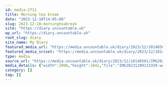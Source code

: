 ```yaml
---
id: media-2711
title: Morning tea break
date: "2023-12-10T14:05:00"
slug: 2023-12-10-morningteabreak
site: "https://diary.uncountable.uk"
wp_url: "https://diary.uncountable.uk"
root_slug: diary
site_name: My Diary
featured_media_url: "https://media.uncountable.uk/diary/2023/12/10140501/IMG20231209113339.webp"
featured_media_srcset: "https://media.uncountable.uk/diary/2023/12/10140501/IMG20231209113339-300x276.webp 300w, https://media.uncountable.uk/diary/2023/12/10140501/IMG20231209113339-1024x943.webp 1024w, https://media.uncountable.uk/diary/2023/12/10140501/IMG20231209113339-150x150.webp 150w, https://media.uncountable.uk/diary/2023/12/10140501/IMG20231209113339-640x589.webp 640w, https://media.uncountable.uk/diary/2023/12/10140501/IMG20231209113339.webp 2000w"
type: media
source_url: "https://media.uncountable.uk/diary/2023/12/10140501/IMG20231209113339.webp"
media_details: {"width":2000,"height":1842,"file":"IMG20231209113339.webp","filesize":194256,"sizes":{"medium":{"file":"IMG20231209113339-300x276.webp","width":300,"height":276,"filesize":30180,"mime_type":"image/webp","source_url":"https://media.uncountable.uk/diary/2023/12/10140501/IMG20231209113339-300x276.webp"},"large":{"file":"IMG20231209113339-1024x943.webp","width":1024,"height":943,"filesize":242640,"mime_type":"image/webp","source_url":"https://media.uncountable.uk/diary/2023/12/10140501/IMG20231209113339-1024x943.webp"},"thumbnail":{"file":"IMG20231209113339-150x150.webp","width":150,"height":150,"filesize":9268,"mime_type":"image/webp","source_url":"https://media.uncountable.uk/diary/2023/12/10140501/IMG20231209113339-150x150.webp"},"mobwidth":{"file":"IMG20231209113339-640x589.webp","width":640,"height":589,"filesize":112648,"mime_type":"image/webp","source_url":"https://media.uncountable.uk/diary/2023/12/10140501/IMG20231209113339-640x589.webp"},"full":{"file":"IMG20231209113339.webp","width":2000,"height":1842,"mime_type":"image/webp","source_url":"https://media.uncountable.uk/diary/2023/12/10140501/IMG20231209113339.webp"}},"image_meta":{"aperture":"0","credit":"","camera":"","caption":"","created_timestamp":"0","copyright":"","focal_length":"0","iso":"0","shutter_speed":"0","title":"","orientation":"0","keywords":[]}}
category: []
tag: []
---
```


